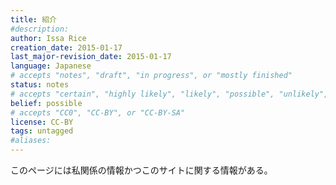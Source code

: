```yaml
---
title: 紹介
#description: 
author: Issa Rice
creation_date: 2015-01-17
last_major-revision_date: 2015-01-17
language: Japanese
# accepts "notes", "draft", "in progress", or "mostly finished"
status: notes
# accepts "certain", "highly likely", "likely", "possible", "unlikely", "highly unlikely", "remote", "impossible", "log", "emotional", or "fiction"
belief: possible
# accepts "CC0", "CC-BY", or "CC-BY-SA"
license: CC-BY
tags: untagged
#aliases: 
---
```


このページには私関係の情報かつこのサイトに関する情報がある｡
